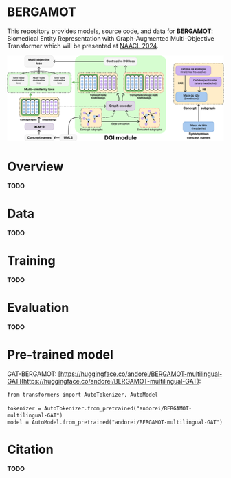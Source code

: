 # BERGAMOT

This repository provides models, source code, and data for **BERGAMOT**: Biomedical Entity Representation with Graph-Augmented Multi-Objective Transformer which will be presented at [NAACL 2024](https://2024.naacl.org/).

![BERGAMOT](fig/bergamot.jpg)

# Overview

**TODO**

# Data

**TODO**


# Training

**TODO**

# Evaluation

**TODO**


# Pre-trained model

GAT-BERGAMOT: [https://huggingface.co/andorei/BERGAMOT-multilingual-GAT](https://huggingface.co/andorei/BERGAMOT-multilingual-GAT):

```
from transformers import AutoTokenizer, AutoModel

tokenizer = AutoTokenizer.from_pretrained("andorei/BERGAMOT-multilingual-GAT")
model = AutoModel.from_pretrained("andorei/BERGAMOT-multilingual-GAT")
```


# Citation

**TODO**
